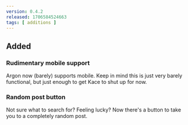 ```yaml
---
version: 0.4.2
released: 1706584524663
tags: [ additions ]
---
```


## Added

### Rudimentary mobile support
Argon now (barely) supports mobile. Keep in mind this is just very barely functional, but just enough to get Kace to shut up for now.

### Random post button
Not sure what to search for? Feeling lucky? Now there's a button to take you to a completely random post.